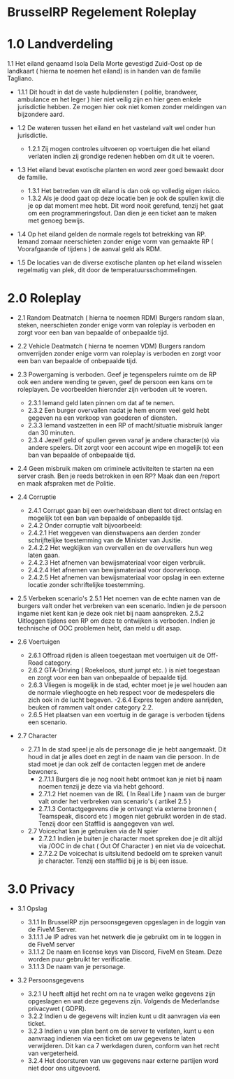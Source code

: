 # BrusselRP Regelement Roleplay

# 1.0 Landverdeling

1.1 Het eiland genaamd Isola Della Morte gevestigd Zuid-Oost op de landkaart ( hierna te noemen het eiland) is in handen van de familie Tagliano. 
   - 1.1.1 Dit houdt in dat de vaste hulpdiensten ( politie, brandweer, ambulance en het leger ) hier niet veilig zijn en hier geen enkele jurisdictie hebben. Ze mogen hier ook niet komen zonder meldingen van bijzondere aard. 

- 1.2 De wateren tussen het eiland en het vasteland valt wel onder hun jurisdictie. 
  - 1.2.1 Zij mogen controles uitvoeren op voertuigen die het eiland verlaten indien zij grondige redenen hebben om dit uit te voeren.

- 1.3 Het eiland bevat exotische planten en word zeer goed bewaakt door de familie. 
  - 1.3.1 Het betreden van dit eiland is dan ook op volledig eigen risico. 
  - 1.3.2 Als je dood gaat op deze locatie ben je ook de spullen kwijt die je op dat moment mee hebt. Dit word nooit gerefund, tenzij het gaat om een programmeringsfout. Dan dien je een ticket aan te maken met genoeg bewijs.

- 1.4 Op het eiland gelden de normale regels tot betrekking van RP. Iemand zomaar neerschieten zonder enige vorm van gemaakte RP ( Voorafgaande of tijdens ) de aanval geld als RDM.
- 1.5 De locaties van de diverse exotische planten op het eiland wisselen regelmatig van plek, dit door de temperatuursschommelingen.

# 2.0 Roleplay

- 2.1 Random Deatmatch ( hierna te noemen RDM) Burgers random slaan, steken, neerschieten zonder enige vorm van roleplay is verboden en zorgt voor een ban van bepaalde of onbepaalde tijd.

- 2.2 Vehicle Deatmatch ( hierna te noemen VDM) Burgers random omverrijden zonder enige vorm van roleplay is verboden en zorgt voor een ban van bepaalde of onbepaalde tijd.

- 2.3 Powergaming is verboden. Geef je tegenspelers ruimte om de RP ook een andere wending te geven, geef de persoon een kans om te roleplayen. De voorbeelden hieronder zijn verboden uit te voeren.
  - 2.3.1 Iemand geld laten pinnen om dat af te nemen.
  - 2.3.2 Een burger overvallen nadat je hem enorm veel geld hebt gegeven na een verkoop van goederen of diensten.
  - 2.3.3 Iemand vastzetten in een RP of macht/situatie misbruik langer dan 30 minuten.
  - 2.3.4 Jezelf geld of spullen geven vanaf je andere character(s) via andere spelers. Dit zorgt voor een account wipe en mogelijk tot een ban van bepaalde of onbepaalde tijd.

- 2.4 Geen misbruik maken om criminele activiteiten te starten na een server crash. Ben je reeds betrokken in een RP? Maak dan een /report en maak afspraken met de Politie.

- 2.4 Corruptie
  - 2.4.1 Corrupt gaan bij een overheidsbaan dient tot direct ontslag en mogelijk tot een ban van bepaalde of onbepaalde tijd.
  - 2.4.2 Onder corruptie valt bijvoorbeeld:
  -  2.4.2.1 Het weggeven van dienstwapens aan derden zonder schrijftelijke toestemming van de Minister van Jusitie.
  -  2.4.2.2 Het wegkijken van overvallen en de overvallers hun weg laten gaan.
  -  2.4.2.3 Het afnemen van bewijsmateriaal voor eigen verbruik.
  -  2.4.2.4 Het afnemen van bewijsmateriaal voor doorverkoop.
  -  2.4.2.5 Het afnemen van bewijsmateriaal voor opslag in een externe locatie zonder schriftelijke toestemming.
    
- 2.5 Verbeken scenario's 
  2.5.1 Het noemen van de echte namen van de burgers valt onder het verbreken van een scenario. Indien je de persoon ingame niet kent kan je deze ook niet bij naam aanspreken.
  2.5.2 Uitloggen tijdens een RP om deze te ontwijken is verboden. Indien je technische of OOC problemen hebt, dan meld u dit asap.
  
- 2.6 Voertuigen
  - 2.6.1 Offroad rijden is alleen toegestaan met voertuigen uit de Off-Road category.
  - 2.6.2 GTA-Driving ( Roekeloos, stunt jumpt etc. ) is niet toegestaan en zorgt voor een ban van onbepaalde of bepaalde tijd.
  - 2.6.3 Vliegen is mogelijk in de stad, echter moet je je wel houden aan de normale vlieghoogte en heb respect voor de medespelers die zich ook in de lucht begeven.
  -2.6.4 Expres tegen andere aanrijden, beuken of rammen valt onder category 2.2.
  - 2.6.5 Het plaatsen van een voertuig in de garage is verboden tijdens een scenario.

- 2.7 Character
  - 2.7.1 In de stad speel je als de personage die je hebt aangemaakt. Dit houd in dat je alles doet en zegt in de naam van die persoon. In de stad moet je dan ook zelf de contacten leggen met de andere bewoners.
    - 2.7.1.1 Burgers die je nog nooit hebt ontmoet kan je niet bij naam noemen tenzij je deze via via hebt gehoord.
    - 2.7.1.2 Het noemen van de IRL ( In Real Life ) naam van de burger valt onder het verbreken van scenario's ( artikel 2.5 )
    - 2.7.1.3 Contactgegevens die je ontvangt via externe bronnen ( Teamspeak, discord etc ) mogen niet gebruikt worden in de stad. Tenzij door een Stafflid is aangegeven van wel.
  - 2.7 Voicechat kan je gebruiken via de N spier
    - 2.7.2.1 Indien je buiten je character moet spreken doe je dit altijd via /OOC in de chat ( Out Of Character ) en niet via de voicechat. 
    - 2.7.2.2 De voicechat is uitsluitend bedoeld om te spreken vanuit je character. Tenzij een stafflid bij je is bij een issue.

# 3.0 Privacy
- 3.1 Opslag
  - 3.1.1 In BrusselRP zijn persoonsgegeven opgeslagen in de loggin van de FiveM Server.
  - 3.1.1.1 Je IP adres van het netwerk die je gebruikt om in te loggen in de FiveM server
  - 3.1.1.2 De naam en license keys van Discord, FiveM en Steam. Deze worden puur gebruikt ter verificatie.
  - 3.1.1.3 De naam van je personage.

- 3.2 Persoonsgegevens
    - 3.2.1 U heeft altijd het recht om na te vragen welke gegevens zijn opgeslagen en wat deze gegevens zijn. Volgends de Mederlandse privacywet ( GDPR).
    - 3.2.2 Indien u de gegevens wilt inzien kunt u dit aanvragen via een ticket.
    - 3.2.3 Indien u van plan bent om de server te verlaten, kunt u een aanvraag indienen via een ticket om uw gegevens te laten verwijderen. Dit kan ca 7 werkdagen duren, conform van het recht van vergeterheid.
    - 3.2.4 Het doorsturen van uw gegevens naar externe partijen word niet door ons uitgevoerd.
